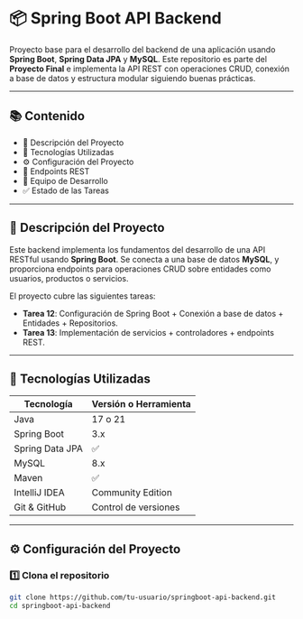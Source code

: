 # 📦 Spring Boot API Backend

Proyecto base para el desarrollo del backend de una aplicación usando **Spring Boot**, **Spring Data JPA** y **MySQL**. Este repositorio es parte del **Proyecto Final** e implementa la API REST con operaciones CRUD, conexión a base de datos y estructura modular siguiendo buenas prácticas.

---

## 📚 Contenido

- 🧾 Descripción del Proyecto
- 🚀 Tecnologías Utilizadas
- ⚙️ Configuración del Proyecto
- 📡 Endpoints REST
- 👥 Equipo de Desarrollo
- ✅ Estado de las Tareas

---

## 🧾 Descripción del Proyecto

Este backend implementa los fundamentos del desarrollo de una API RESTful usando **Spring Boot**. Se conecta a una base de datos **MySQL**, y proporciona endpoints para operaciones CRUD sobre entidades como usuarios, productos o servicios.

El proyecto cubre las siguientes tareas:

- **Tarea 12**: Configuración de Spring Boot + Conexión a base de datos + Entidades + Repositorios.
- **Tarea 13**: Implementación de servicios + controladores + endpoints REST.

---

## 🚀 Tecnologías Utilizadas

| Tecnología     | Versión o Herramienta |
|----------------|------------------------|
| Java           | 17 o 21                |
| Spring Boot    | 3.x                    |
| Spring Data JPA| ✅                     |
| MySQL          | 8.x                    |
| Maven          | ✅                     |
| IntelliJ IDEA  | Community Edition      |
| Git & GitHub   | Control de versiones   |

---

## ⚙️ Configuración del Proyecto

### 1️⃣ Clona el repositorio

```bash
git clone https://github.com/tu-usuario/springboot-api-backend.git
cd springboot-api-backend
